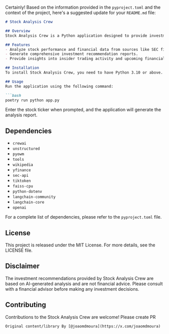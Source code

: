 Certainly! Based on the information provided in the `pyproject.toml` and the context of the project, here's a suggested update for your `README.md` file:

```markdown
# Stock Analysis Crew

## Overview
Stock Analysis Crew is a Python application designed to provide investment recommendations powered by AI. It analyzes various stocks and generates reports with insights into financial health, market sentiment, insider trading activity, and upcoming events.

## Features
- Analyze stock performance and financial data from sources like SEC filings and financial APIs.
- Generate comprehensive investment recommendation reports.
- Provide insights into insider trading activity and upcoming financial events.

## Installation
To install Stock Analysis Crew, you need to have Python 3.10 or above. Clone the repository and install the dependencies using Poetry

## Usage
Run the application using the following command:

```bash
poetry run python app.py
```

Enter the stock ticker when prompted, and the application will generate the analysis report.

## Dependencies
- `crewai`
- `unstructured`
- `pyowm`
- `tools`
- `wikipedia`
- `yfinance`
- `sec-api`
- `tiktoken`
- `faiss-cpu`
- `python-dotenv`
- `langchain-community`
- `langchain-core`
- `openai`

For a complete list of dependencies, please refer to the `pyproject.toml` file.

## License
This project is released under the MIT License. For more details, see the LICENSE file.

## Disclaimer
The investment recommendations provided by Stock Analysis Crew are based on AI-generated analysis and are not financial advice. Please consult with a financial advisor before making any investment decisions.

## Contributing
Contributions to the Stock Analysis Crew are welcome! Please create PR

```
Original content/library By [@joaomdmoura](https://x.com/joaomdmoura)
